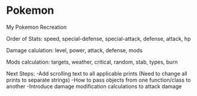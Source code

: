 # Pokemon
My Pokemon Recreation

Order of Stats: speed, special-defense, special-attack, defense, attack, hp

Damage calulation: level, power, attack, defense, mods

Mods calculation: targets, weather, critical, random, stab, types, burn

Next Steps: 
-Add scrolling text to all applicable prints (Need to change all prints to separate strings)
-How to pass objects from one function/class to another
-Introduce damage modification calculations to attack damage
